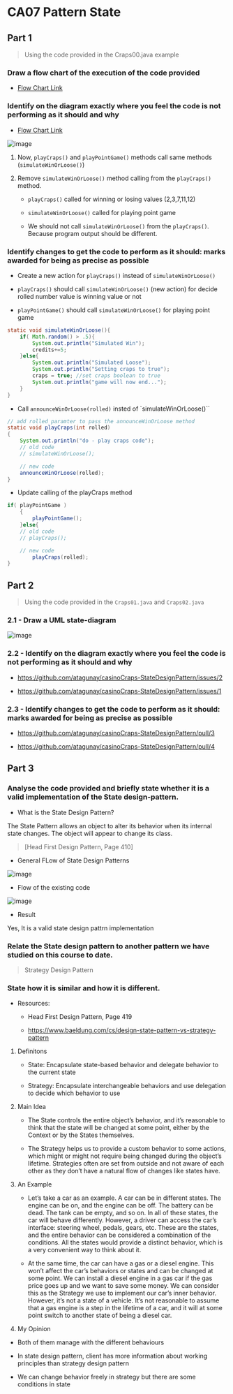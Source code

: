 # CA07 Pattern State

## Part 1
> Using the code provided in the Craps00.java example

### Draw a flow chart of the execution of the code provided
* [Flow Chart Link](https://miro.com/app/board/uXjVNXC1cMw=/?share_link_id=862947530755)

### Identify on the diagram exactly where you feel the code is not performing as it should and why

* [Flow Chart Link](https://miro.com/app/board/uXjVNXC1cMw=/?share_link_id=862947530755)

![image](/images/Advance%20Concepts%20in%20OOP/state_1.png)

1. Now, `playCraps()` and `playPointGame()` methods call same methods (`simulateWinOrLoose()`)

3. Remove `simulateWinOrLoose()` method calling from the `playCraps()` method. 

    *  `playCraps()` called for winning or losing values (2,3,7,11,12)

    * `simulateWinOrLoose()` called for playing point game

    * We should not call `simulateWinOrLoose()` from the `playCraps()`. Because program output should be different.

### Identify changes to get the code to perform as it should: marks awarded for being as precise as possible

* Create a new action for `playCraps()` instead of `simulateWinOrLoose()`

* `playCraps()` should call `simulateWinOrLoose()` (new action) for decide rolled number value is winning value or not

* `playPointGame()` should call `simulateWinOrLoose()` for playing point game

```java
static void simulateWinOrLoose(){
    if( Math.random() > .5){
        System.out.println("Simulated Win");
        credits+=5;
    }else{
        System.out.println("Simulated Loose");
        System.out.println("Setting craps to true");
        craps = true; //set craps boolean to true
        System.out.println("game will now end...");
    }
}
```

* Call `announceWinOrLoose(rolled)` insted of `simulateWinOrLoose()``

```java
// add rolled paramter to pass the announceWinOrLoose method
static void playCraps(int rolled)
{
    System.out.println("do - play craps code");
    // old code
    // simulateWinOrLoose();

    // new code
    announceWinOrLoose(rolled);
}
```

* Update calling of the playCraps method

```java
if( playPointGame )
    {
        playPointGame();
    }else{
    // old code
    // playCraps();

    // new code
        playCraps(rolled);
}
```

## Part 2
> Using the code provided in the `Craps01.java` and `Craps02.java`


### 2.1 - Draw a UML state-diagram

![image](/images/Advance%20Concepts%20in%20OOP/state_2.png)


### 2.2 - Identify on the diagram exactly where you feel the code is not performing as it should and why

* https://github.com/atagunay/casinoCraps-StateDesignPattern/issues/2

* https://github.com/atagunay/casinoCraps-StateDesignPattern/issues/1


### 2.3 - Identify changes to get the code to perform as it should: marks awarded for being as precise as possible

* https://github.com/atagunay/casinoCraps-StateDesignPattern/pull/3

* https://github.com/atagunay/casinoCraps-StateDesignPattern/pull/4


## Part 3

### Analyse the code provided and briefly state whether it is a valid implementation of the State design-pattern.

* What is the State Design Pattern?

The State Pattern allows an object to alter its behavior when its internal state changes. The object will appear to change its class.

> [Head First Design Pattern, Page 410]

* General FLow of State Design Patterns

![image](/images/Advance%20Concepts%20in%20OOP/state_3.png)

* Flow of the existing code

![image](/images/Advance%20Concepts%20in%20OOP/state_4.png)

* Result

Yes, It is a valid state design pattrn implementation

 ### Relate the State design pattern to another pattern we have studied on this course to date.

 > Strategy Design Pattern

 ### State how it is similar and how it is different.

 * Resources:

    * Head First Design Pattern, Page 419

    * https://www.baeldung.com/cs/design-state-pattern-vs-strategy-pattern



 1. Definitons

    * State: Encapsulate state-based behavior and delegate behavior to the current state

    * Strategy: Encapsulate interchangeable behaviors and use delegation to decide which behavior to use

2. Main Idea

    *  The State controls the entire object’s behavior, and it’s reasonable to think that the state will be changed at some point, either by the Context or by the States themselves. 

    * The Strategy helps us to provide a custom behavior to some actions, which might or might not require being changed during the object’s lifetime. Strategies often are set from outside and not aware of each other as they don’t have a natural flow of changes like states have.

3. An Example

    * Let’s take a car as an example. A car can be in different states. The engine can be on, and the engine can be off. The battery can be dead. The tank can be empty, and so on. In all of these states, the car will behave differently. However, a driver can access the car’s interface: steering wheel, pedals, gears, etc. These are the states, and the entire behavior can be considered a combination of the conditions. All the states would provide a distinct behavior, which is a very convenient way to think about it.

    * At the same time, the car can have a gas or a diesel engine. This won’t affect the car’s behaviors or states and can be changed at some point. We can install a diesel engine in a gas car if the gas price goes up and we want to save some money. We can consider this as the Strategy we use to implement our car’s inner behavior. However, it’s not a state of a vehicle. It’s not reasonable to assume that a gas engine is a step in the lifetime of a car, and it will at some point switch to another state of being a diesel car.

4. My Opinion

* Both of them manage with the different behaviours

* In state design pattern, client has more information about working principles than strategy design pattern

* We can change behavior freely in strategy but there are some conditions in state
